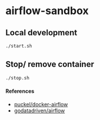 # airflow-sandbox

## Local development
```sh
./start.sh
```

## Stop/ remove container
```sh
./stop.sh
```

#### References
- [puckel/docker-airflow](https://github.com/puckel/docker-airflow)
- [godatadriven/airflow](https://github.com/godatadriven/airflow)